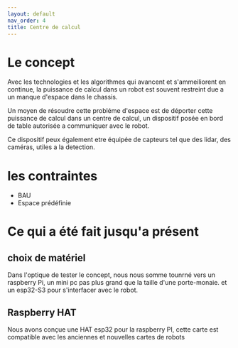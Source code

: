```yaml
---
layout: default
nav_order: 4
title: Centre de calcul 
---
```


# Le concept

Avec les technologies et les algorithmes qui avancent et s'ammeiliorent en continue, la puissance de calcul dans un robot est souvent restreint due a un manque d'espace dans le chassis.

Un moyen de résoudre cette probléme d'espace est de déporter cette puissance de calcul dans un centre de calcul, un dispositif posée en bord de table autorisée a communiquer avec le robot.

Ce dispositif peux également etre équipée de capteurs tel que des lidar, des caméras, utiles a la detection.

# les contraintes
* BAU
* Espace prédéfinie


# Ce qui a été fait jusqu'a présent

## choix de matériel

Dans l'optique de tester le concept, nous nous somme tounrné vers un raspberry Pi, un mini pc pas plus grand que la taille d'une porte-monaie. et un esp32-S3 pour s'interfacer avec le robot.


## Raspberry HAT

Nous avons conçue une HAT esp32 pour la raspberry PI, cette carte est compatible avec les anciennes et nouvelles cartes de robots

